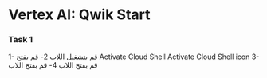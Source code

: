 # Vertex AI: Qwik Start

### Task 1
1- قم بتشغيل اللاب 
2- قم بفتح Activate Cloud Shell Activate Cloud Shell icon 
3- قم بفتح اللاب 
4- قم بفتح اللاب 

